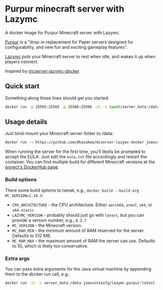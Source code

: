 # Purpur minecraft server with Lazymc

A docker image for Purpur Minecraft server with Lazymc.

[Purpur](https://github.com/PurpurMC/Purpur) is a "drop-in replacement for Paper
servers designed for configurability, and new fun and exciting gameplay
features".

[Lazymc](https://github.com/timvisee/lazymc) puts your Minecraft server to rest
when idle, and wakes it up when players connect.

Inspired by
[mcserver-lazymc-docker](https://github.com/Okazakee/mcserver-lazymc-docker)

## Quick start

Something along these lines should get you started:

```sh
docker run -p 25565:25565 -p 25566:25566 -it -v (pwd)/server_data:/data joaocostaifg/lazymc-purpur:1.19.3-lazymc0.2.7x64
```

## Usage details

Just bind-mount your Minecraft server folder to /data:

```sh
docker run -v https://github.com/Okazakee/mcserver-lazymc-docker joaocostaifg/lazymc-purpur:latest
```

When running the server for the first time, you'll likelly be prompted to accept
the EULA. Just edit the `eula.txt` file accordingly and restart the container.
You can find multiple build for different Minecraft versions at the
[project's DockerHub page](https://hub.docker.com/repository/docker/joaocostaifg/lazymc-purpur/general).

### Build options

There some build options to tweak, e.g.,
`docker build --build-arg MC_VERSION=1.19.3`:

- `CPU_ARCHITECTURE` - the CPU architecture. Either `aarch64`, `armv7`, `x64`,
  or `x64-static`
- `LAZYMC_VERSION` - probably should just go with `latest`, but you can provide
  a version number, e.g., `0.2.7`
- `MC_VERSION` - the Minecraft version.
- `MC_RAM_MIN` - the minimum amount of RAM reserved for the server. Defaults to
  512 MB.
- `MC_RAM_MAX` - the maximum amount of RAM the server can use. Defaults to 1G,
  which is likely too conservative.

### Extra args

You can pass extra arguments for the Java virtual machine by appending them to
the docker run call, e.g.:

```sh
docker run -it -v server_data:/data joaocostaifg/lazymc-purpur:latest --add-modules=jdk.incubator.vector
```
